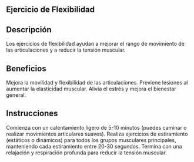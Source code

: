 ## Ejercicio de Flexibilidad

## Descripción
Los ejercicios de flexibilidad ayudan a mejorar el rango de movimiento de las articulaciones y a reducir la tensión muscular.

## Beneficios
Mejora la movilidad y flexibilidad de las articulaciones.
Previene lesiones al aumentar la elasticidad muscular.
Alivia el estrés y mejora el bienestar general.

## Instrucciones
Comienza con un calentamiento ligero de 5-10 minutos (puedes caminar o realizar movimientos articulares suaves).
Realiza ejercicios de estiramiento (estáticos o dinámicos) para todos los grupos musculares principales, manteniendo cada estiramiento entre 20-30 segundos.
Termina con una relajación y respiración profunda para reducir la tensión muscular.